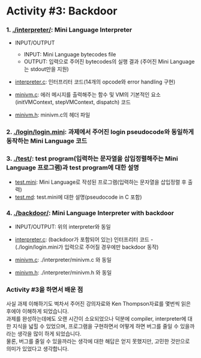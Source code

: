 # Activity #3: Backdoor  

### 1. [./interpreter/](https://github.com/KAIST-IS521/backdoor-asdfljh/tree/master/interpreter): Mini Language Interpreter  
* INPUT/OUTPUT
  * INPUT: Mini Language bytecodes file  
  * OUTPUT: 입력으로 주어진 bytecodes의 실행 결과 (주어진 Mini Language는 stdout만을 지원)  
  
* [interpreter.c](https://github.com/KAIST-IS521/backdoor-asdfljh/blob/master/interpreter/interpreter.c): 인터프리터 코드(14개의 opcode와 error handling 구현)  
* [minivm.c](https://github.com/KAIST-IS521/backdoor-asdfljh/blob/master/interpreter/minivm.c): 에러 메시지를 출력해주는 함수 및 VM의 기본적인 요소(initVMContext, stepVMContext, dispatch) 코드  
* [minivm.h](https://github.com/KAIST-IS521/backdoor-asdfljh/blob/master/interpreter/minivm.h): minivm.c의 헤더 파일  

### 2. [./login/login.mini](https://github.com/KAIST-IS521/backdoor-asdfljh/blob/master/login/login.mini): 과제에서 주어진 login pseudocode와 동일하게 동작하는 Mini Language 코드  

### 3. [./test/](https://github.com/KAIST-IS521/backdoor-asdfljh/tree/master/test): test program(입력하는 문자열을 삽입정렬해주는 Mini Language 프로그램)과 test program에 대한 설명  
* [test.mini](https://github.com/KAIST-IS521/backdoor-asdfljh/blob/master/test/test.mini): Mini Language로 작성된 프로그램(입력하는 문자열을 삽입정렬 후 출력)  
* [test.md](https://github.com/KAIST-IS521/backdoor-asdfljh/blob/master/test/test.md): test.mini에 대한 설명(pseudocode in C 포함)  

### 4. [./backdoor/](https://github.com/KAIST-IS521/backdoor-asdfljh/tree/master/backdoor): Mini Language Interpreter with backdoor  
* INPUT/OUTPUT: 위의 interpreter와 동일  

* [interpreter.c](https://github.com/KAIST-IS521/backdoor-asdfljh/blob/master/backdoor/interpreter.c): (backdoor가 포함되어 있는) 인터프리터 코드 - (./login/login.mini가 입력으로 주어질 경우에만 backdoor 동작)  
* [minivm.c](https://github.com/KAIST-IS521/backdoor-asdfljh/blob/master/backdoor/minivm.c): ./interpreter/minivm.c 와 동일  
* [minivm.h](https://github.com/KAIST-IS521/backdoor-asdfljh/blob/master/backdoor/minivm.h): ./interpreter/minivm.h 와 동일  

### Activity #3을 하면서 배운 점
사실 과제 이해하기도 벅차서 주어진 강의자료와 Ken Thompson자료를 몇번씩 읽은 후에야 이해하게 되었습니다.  
과제를 완성하는데에도 오랜 시간이 소요되었으나 덕분에 compiler, interpreter에 대한 지식을 넓힐 수 있었으며, 프로그램을 구현하면서 어떻게 하면 버그를 줄일 수 있을까라는 생각을 많이 하게 되었습니다.  
물론, 버그를 줄일 수 있을까라는 생각에 대한 해답은 얻지 못했지만, 고민한 것만으로 의미가 있었다고 생각합니다.
